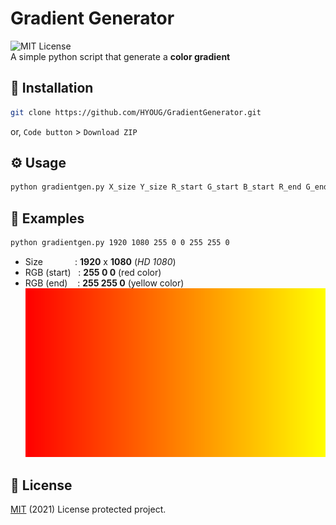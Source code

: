 # Gradient Generator
![MIT License](https://img.shields.io/badge/license-MIT-green) \
A simple python script that generate a **color gradient**

## 💾 Installation

```bash
git clone https://github.com/HYOUG/GradientGenerator.git
```
or, `Code button` > `Download ZIP`
## ⚙️ Usage
```bash
python gradientgen.py X_size Y_size R_start G_start B_start R_end G_end B_end
```

## 📌 Examples
```bash
python gradientgen.py 1920 1080 255 0 0 255 255 0
```
- Size &nbsp;&nbsp;&nbsp;&nbsp;&nbsp;&nbsp;&nbsp;&nbsp;&nbsp;&nbsp;&nbsp; : **1920** x **1080** (*HD 1080*)
- RGB (start) &nbsp; : **255 0 0** (red color)
- RGB (end) &nbsp;&nbsp; : **255 255 0** (yellow color)  
![A generated color gradient](https://github.com/HYOUG/GradientGenerator/blob/main/examples/gradient_3.png?raw=true)

## 📜 License
[MIT](https://choosealicense.com/licenses/mit/) (2021) License protected project.
